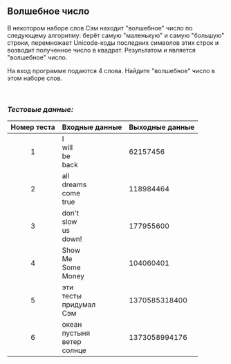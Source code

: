 ## Волшебное число

В некотором наборе слов Сэм находит "волшебное" число по следующему алгоритму:
берёт самую "маленькую" и самую "большую" строки, перемножает Unicode-коды последних символов этих строк
и возводит полученное число в квадрат. Результатом и является "волшебное" число.

На вход программе подаются 4 слова. Найдите "волшебное" число в этом наборе слов.

<br>

### *Тестовые данные:*

| Номер теста | Входные данные                      | Выходные данные |
|:-----------:|-------------------------------------|-----------------|
|      1      | I<br>will<br>be<br>back             | 62157456        |
|      2      | all<br>dreams<br>come<br>true       | 118984464       |
|      3      | don't<br>slow<br>us<br>down!        | 177955600       |
|      4      | Show<br>Me<br>Some<br>Money         | 104060401       |
|      5      | эти<br>тесты<br>придумал<br>Сэм     | 1370585318400   |
|      6      | океан<br>пустыня<br>ветер<br>солнце | 1373058994176   |